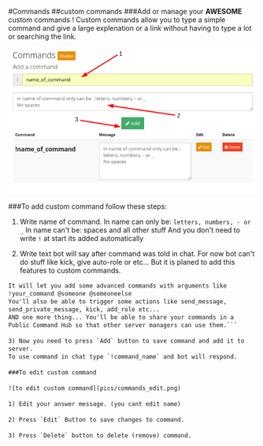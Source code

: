#Commands
##custom commands
###Add or manage your **AWESOME** custom commands !
Custom commands allow you to type a simple command and give a large explenation or a link without having to type a lot or searching the link.

![field explenation](pics/commands.png)

###To add custom command follow these steps:

1) Write name of command.
In name can only be: `letters, numbers, - or _`
In name can't be: spaces and all other stuff
And you don't need to write `!` at start its added automatically

2) Write text bot will say after command was told in chat.
For now bot can't do stuff like kick, give auto-role or etc...
But it is planed to add this features to custom commands.
```The advanced command plugin is a soon-to-be-released MAGIC plugin!
It will let you add some advanced commands with arguments like !your_command @someone @someoneelse
You'll also be able to trigger some actions like send_message, send_private_message, kick, add_role etc...
AND one more thing... You'll be able to share your commands in a Public Command Hub so that other server managers can use them.```

3) Now you need to press `Add` button to save command and add it to server.
To use command in chat type `!command_name` and bot will respond.

###To edit custom command

![to edit custom command](pics/commands_edit.png)

1) Edit your answer message. (you cant edit name)

2) Press `Edit` Button to save changes to command.

3) Press `Delete` button to delete (remove) command.
